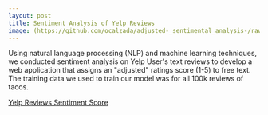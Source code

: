```yaml
---
layout: post
title: Sentiment Analysis of Yelp Reviews
image: (https://github.com/ocalzada/adjusted-_sentimental_analysis-/raw/master/assets/chef.jpeg)
---
```


Using natural language processing (NLP) and machine learning techniques, 
we conducted sentiment analysis on Yelp User's text reviews to develop a web application that assigns an "adjusted" ratings score (1-5)
to free text. The training data we used to train our model was for all 100k reviews of tacos.

[Yelp Reviews Sentiment Score](https://yelp-sentiment-analysis-linear.herokuapp.com/)
